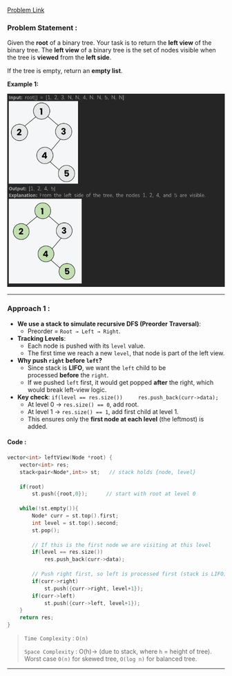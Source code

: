 [Problem Link](https://www.geeksforgeeks.org/problems/left-view-of-binary-tree/1)
### Problem Statement : 

Given the **root** of a binary tree. Your task is to return the **left view** of the binary tree. The **left view** of a binary tree is the set of nodes visible when the tree is **viewed** from the **left side**.

If the tree is empty, return an **empty list**.

**Example 1:**

![img](../Images/leftview.png)

---


###  Approach 1 :

- **We use a stack to simulate recursive DFS (Preorder Traversal)**:
    - Preorder = `Root → Left → Right`.
- **Tracking Levels**:
    - Each node is pushed with its `level` value.
    - The first time we reach a new `level`, that node is part of the left view.
- **Why push `right` before `left`?**
    - Since stack is **LIFO**, we want the `left` child to be processed **before** the `right`.
    - If we pushed `left` first, it would get popped **after** the right, which would break left-view logic.
- **Key check**:
    `if(level == res.size())     res.push_back(curr->data);`
    - At level 0 → `res.size() == 0`, add root.
    - At level 1 → `res.size() == 1`, add first child at level 1.
    - This ensures only the **first node at each level** (the leftmost) is added.

#### Code :

```cpp
vector<int> leftView(Node *root) {
    vector<int> res;
    stack<pair<Node*,int>> st;   // stack holds {node, level}
    
    if(root)
        st.push({root,0});      // start with root at level 0
    
    while(!st.empty()){
        Node* curr = st.top().first;
        int level = st.top().second;
        st.pop();
        
        // If this is the first node we are visiting at this level
        if(level == res.size())
            res.push_back(curr->data);
        
        // Push right first, so left is processed first (stack is LIFO)
        if(curr->right)
            st.push({curr->right, level+1});
        if(curr->left)
            st.push({curr->left, level+1});
    }
    return res;
}
```


> `Time Complexity` : `O(n)`
> 
> `Space Complexity` : O(h)-> (due to stack, where `h` = height of tree). Worst case `O(n)` for skewed tree, `O(log n)` for balanced tree.

---
